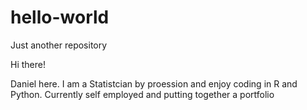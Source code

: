 # hello-world
Just another repository

Hi there!

Daniel here. I am a Statistcian by proession and enjoy coding in R and Python. Currently self employed and putting together a portfolio
